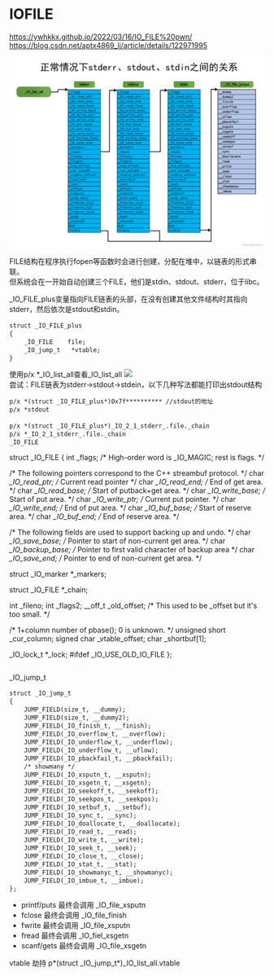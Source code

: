 # IOFILE

https://ywhkkx.github.io/2022/03/16/IO_FILE%20pwn/
https://blog.csdn.net/aptx4869_li/article/details/122971995

![Alt text](image.png)

FILE结构在程序执行fopen等函数时会进行创建，分配在堆中，以链表的形式串联。  
但系统会在一开始自动创建三个FILE，他们是stdin、stdout、stderr，位于libc。  


_IO_FILE_plus变量指向FILE链表的头部，在没有创建其他文件结构时其指向stderr，然后依次是stdout和stdin。  
```
struct _IO_FILE_plus
{
    _IO_FILE    file;
    _IO_jump_t   *vtable;
}
```
使用p/x *_IO_list_all查看_IO_list_all
![](./pics/_IO_list_all.png)  
尝试：FILE链表为stderr->stdout->stdein，以下几种写法都能打印出stdout结构
```
p/x *(struct _IO_FILE_plus*)0x7f********** //stdout的地址
p/x *stdout

p/x *(struct _IO_FILE_plus*)_IO_2_1_stderr_.file._chain
p/x *_IO_2_1_stderr_.file._chain
_IO_FILE
```
struct _IO_FILE
{
  int _flags;                /* High-order word is _IO_MAGIC; rest is flags. */

  /* The following pointers correspond to the C++ streambuf protocol. */
  char *_IO_read_ptr;        /* Current read pointer */
  char *_IO_read_end;        /* End of get area. */
  char *_IO_read_base;        /* Start of putback+get area. */
  char *_IO_write_base;        /* Start of put area. */
  char *_IO_write_ptr;        /* Current put pointer. */
  char *_IO_write_end;        /* End of put area. */
  char *_IO_buf_base;        /* Start of reserve area. */
  char *_IO_buf_end;        /* End of reserve area. */

  /* The following fields are used to support backing up and undo. */
  char *_IO_save_base; /* Pointer to start of non-current get area. */
  char *_IO_backup_base;  /* Pointer to first valid character of backup area */
  char *_IO_save_end; /* Pointer to end of non-current get area. */

  struct _IO_marker *_markers;

  struct _IO_FILE *_chain;

  int _fileno;
  int _flags2;
  __off_t _old_offset; /* This used to be _offset but it's too small.  */

  /* 1+column number of pbase(); 0 is unknown. */
  unsigned short _cur_column;
  signed char _vtable_offset;
  char _shortbuf[1];

  _IO_lock_t *_lock;
#ifdef _IO_USE_OLD_IO_FILE
};
```
```
_IO_jump_t
```
struct _IO_jump_t
{
    JUMP_FIELD(size_t, __dummy);
    JUMP_FIELD(size_t, __dummy2);
    JUMP_FIELD(_IO_finish_t, __finish);
    JUMP_FIELD(_IO_overflow_t, __overflow);
    JUMP_FIELD(_IO_underflow_t, __underflow);
    JUMP_FIELD(_IO_underflow_t, __uflow);
    JUMP_FIELD(_IO_pbackfail_t, __pbackfail);
    /* showmany */
    JUMP_FIELD(_IO_xsputn_t, __xsputn);
    JUMP_FIELD(_IO_xsgetn_t, __xsgetn);
    JUMP_FIELD(_IO_seekoff_t, __seekoff);
    JUMP_FIELD(_IO_seekpos_t, __seekpos);
    JUMP_FIELD(_IO_setbuf_t, __setbuf);
    JUMP_FIELD(_IO_sync_t, __sync);
    JUMP_FIELD(_IO_doallocate_t, __doallocate);
    JUMP_FIELD(_IO_read_t, __read);
    JUMP_FIELD(_IO_write_t, __write);
    JUMP_FIELD(_IO_seek_t, __seek);
    JUMP_FIELD(_IO_close_t, __close);
    JUMP_FIELD(_IO_stat_t, __stat);
    JUMP_FIELD(_IO_showmanyc_t, __showmanyc);
    JUMP_FIELD(_IO_imbue_t, __imbue);
};
```

- printf/puts 最终会调用 _IO_file_xsputn
- fclose      最终会调用 _IO_file_finish
- fwrite      最终会调用 _IO_file_xsputn
- fread       最终会调用 _IO_fiel_xsgetn
- scanf/gets  最终会调用 _IO_file_xsgetn

vtable 劫持
p*(struct _IO_jump_t*)_IO_list_all.vtable